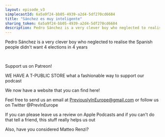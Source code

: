 ```yaml
---
layout: episode_v3
simplecastId: 6a5a9f24-bb05-4939-a2d4-5df270cd6684
title: "Sánchez es muy inteligente"
sharing_token: 6a5a9f24-bb05-4939-a2d4-5df270cd6684
description: Pedro Sánchez is a very clever boy who neglected to realise the Spanish people didn't want 4 elections in 4 years
---
```


<p>Pedro Sánchez is a very clever boy who neglected to realise the Spanish people didn't want 4 elections in 4 years</p><p> </p><p>Support us on Patreon!</p><p>WE HAVE A T-PUBLIC STORE what a fashionable way to support our podcast</p><p>We now have a website that you can find here!</p><p>Feel free to send us an email at <a href="mailto:PreviouslyInEurope@gmail.com">PreviouslyInEurope@gmail.com</a> or follow us on Twitter @PrevInEurope</p><p>If you can please leave us a review on Apple Podcasts and if you can't do that tell a friend, this stuff really helps us out</p><p>Also, have you considered Matteo Renzi?</p>
